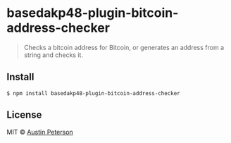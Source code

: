 # basedakp48-plugin-bitcoin-address-checker

> Checks a bitcoin address for Bitcoin, or generates an address from a string and checks it.


## Install

```
$ npm install basedakp48-plugin-bitcoin-address-checker
```

## License

MIT © [Austin Peterson](http://blog.akpwebdesign.com)
